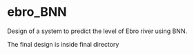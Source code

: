 # ebro_BNN
Design of a system to predict the level of Ebro river using BNN.

The final design is inside final directory 

